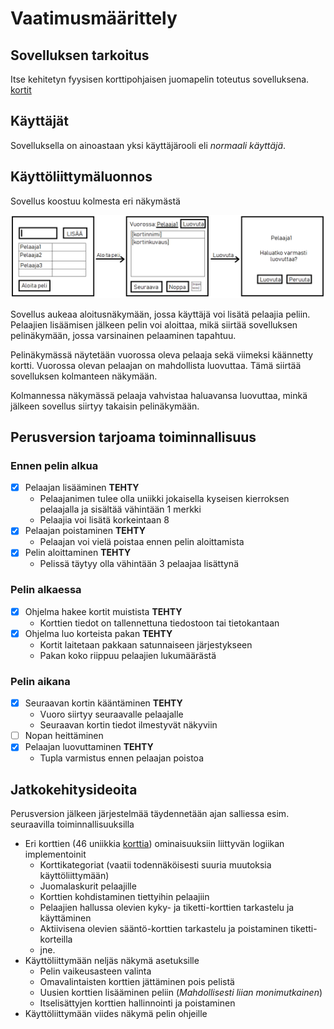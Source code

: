﻿# Vaatimusmäärittely

## Sovelluksen tarkoitus

Itse kehitetyn fyysisen korttipohjaisen juomapelin toteutus sovelluksena. 
[kortit](https://drive.google.com/drive/folders/16hBqs6dDaSH-T-GKFYN9Hh7Yt22KrmyP?usp=sharing)

## Käyttäjät

Sovelluksella on ainoastaan yksi käyttäjärooli eli _normaali käyttäjä_.

## Käyttöliittymäluonnos

Sovellus koostuu kolmesta eri näkymästä

![alustavaUI.png](https://github.com/Jeemlei/ot-harjoitustyo/blob/master/dokumentaatio/alustavaUI.png)

Sovellus aukeaa aloitusnäkymään, jossa käyttäjä voi lisätä pelaajia peliin. Pelaajien lisäämisen jälkeen pelin voi aloittaa, mikä siirtää sovelluksen pelinäkymään, jossa varsinainen pelaaminen tapahtuu. 

Pelinäkymässä näytetään vuorossa oleva pelaaja sekä viimeksi käännetty kortti. Vuorossa olevan pelaajan on mahdollista luovuttaa. Tämä siirtää sovelluksen kolmanteen näkymään.

Kolmannessa näkymässä pelaaja vahvistaa haluavansa luovuttaa, minkä jälkeen sovellus siirtyy takaisin pelinäkymään.

## Perusversion tarjoama toiminnallisuus

### Ennen pelin alkua

- [x] Pelaajan lisääminen **TEHTY**
  - Pelaajanimen tulee olla uniikki jokaisella kyseisen kierroksen pelaajalla ja sisältää vähintään 1 merkki
  - Pelaajia voi lisätä korkeintaan 8
- [x] Pelaajan poistaminen **TEHTY**
  - Pelaajan voi vielä poistaa ennen pelin aloittamista
- [x] Pelin aloittaminen **TEHTY**
  - Pelissä täytyy olla vähintään 3 pelaajaa lisättynä

### Pelin alkaessa

- [x] Ohjelma hakee kortit muistista **TEHTY**
  - Korttien tiedot on tallennettuna tiedostoon tai tietokantaan
- [x] Ohjelma luo korteista pakan **TEHTY**
  - Kortit laitetaan pakkaan satunnaiseen järjestykseen
  - Pakan koko riippuu pelaajien lukumäärästä

### Pelin aikana

- [x] Seuraavan kortin kääntäminen **TEHTY**
  - Vuoro siirtyy seuraavalle pelaajalle
  - Seuraavan kortin tiedot ilmestyvät näkyviin
- [ ] Nopan heittäminen
- [x] Pelaajan luovuttaminen **TEHTY**
  - Tupla varmistus ennen pelaajan poistoa

## Jatkokehitysideoita

Perusversion jälkeen järjestelmää täydennetään ajan salliessa esim. seuraavilla toiminnallisuuksilla

- Eri korttien (46 uniikkia [korttia](https://drive.google.com/drive/folders/16hBqs6dDaSH-T-GKFYN9Hh7Yt22KrmyP?usp=sharing)) ominaisuuksiin liittyvän logiikan implementoinit
  - Korttikategoriat (vaatii todennäköisesti suuria muutoksia käyttöliittymään)
  - Juomalaskurit pelaajille
  - Korttien kohdistaminen tiettyihin pelaajiin
  - Pelaajien hallussa olevien kyky- ja tiketti-korttien tarkastelu ja käyttäminen
  - Aktiivisena olevien sääntö-korttien tarkastelu ja poistaminen tiketti-korteilla
  - jne.
- Käyttöliittymään neljäs näkymä asetuksille
  - Pelin vaikeusasteen valinta
  - Omavalintaisten korttien jättäminen pois pelistä
  - Uusien korttien lisääminen peliin (*Mahdollisesti liian monimutkainen*)
  - Itselisättyjen korttien hallinnointi ja poistaminen
- Käyttöliittymään viides näkymä pelin ohjeille
